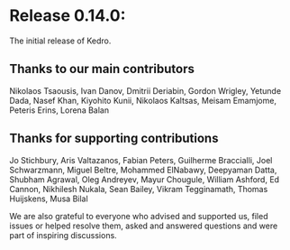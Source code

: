 # Release 0.14.0:

The initial release of Kedro.

## Thanks to our main contributors

Nikolaos Tsaousis, Ivan Danov, Dmitrii Deriabin, Gordon Wrigley, Yetunde Dada, Nasef Khan, Kiyohito Kunii, Nikolaos Kaltsas, Meisam Emamjome, Peteris Erins, Lorena Balan

## Thanks for supporting contributions 

Jo Stichbury, Aris Valtazanos, Fabian Peters, Guilherme Braccialli, Joel Schwarzmann, Miguel Beltre, Mohammed ElNabawy, Deepyaman Datta, Shubham Agrawal, Oleg Andreyev, Mayur Chougule, William Ashford, Ed Cannon, Nikhilesh Nukala, Sean Bailey, Vikram Tegginamath, Thomas Huijskens, Musa Bilal

We are also grateful to everyone who advised and supported us, filed issues or helped resolve them, asked and answered questions and were part of inspiring discussions.
